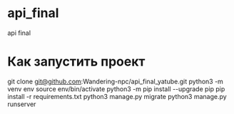 # api_final
api final
# Как запустить проект
git clone git@github.com:Wandering-npc/api_final_yatube.git
python3 -m venv env
source env/bin/activate
python3 -m pip install --upgrade pip
pip install -r requirements.txt
python3 manage.py migrate
python3 manage.py runserver